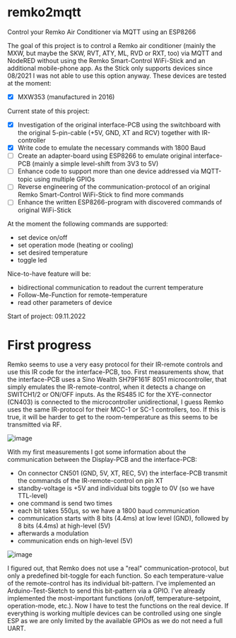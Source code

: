 # remko2mqtt
Control your Remko Air Conditioner via MQTT using an ESP8266

The goal of this project is to control a Remko air conditioner (mainly the MXW, but maybe the SKW, RVT, ATY, ML, RVD or RXT, too) via MQTT and NodeRED without using the Remko Smart-Control WiFi-Stick and an additional mobile-phone app. As the Stick only supports devices since 08/2021 I was not able to use this option anyway. These devices are tested at the moment:
- [x] MXW353 (manufactured in 2016)

Current state of this project:
- [x] Investigation of the original interface-PCB using the switchboard with the original 5-pin-cable (+5V, GND, XT and RCV) together with IR-controller
- [x] Write code to emulate the necessary commands with 1800 Baud
- [ ] Create an adapter-board using ESP8266 to emulate original interface-PCB (mainly a simple level-shift from 3V3 to 5V)
- [ ] Enhance code to support more than one device addressed via MQTT-topic using multiple GPIOs
- [ ] Reverse engineering of the communication-protocol of an original Remko Smart-Control WiFi-Stick to find more commands
- [ ] Enhance the written ESP8266-program with discovered commands of original WiFi-Stick

At the moment the following commands are supported:
* set device on/off
* set operation mode (heating or cooling)
* set desired temperature
* toggle led

Nice-to-have feature will be:
* bidirectional communication to readout the current temperature
* Follow-Me-Function for remote-temperature
* read other parameters of device

Start of project: 09.11.2022

# First progress
Remko seems to use a very easy protocol for their IR-remote controls and use this IR code for the interface-PCB, too. First measurements show, that the interface-PCB uses a Sino Wealth SH79F161F 8051 microcontroller, that simply emulates the IR-remote-control, when it detects a change on SWITCH1/2 or ON/OFF inputs. As the RS485 IC for the XYE-connector (CN403) is connected to the microcontroller unidirectional, I guess Remko uses the same IR-protocol for their MCC-1 or SC-1 controllers, too. If this is true, it will be harder to get to the room-temperature as this seems to be transmitted via RF.

![image](https://user-images.githubusercontent.com/9845353/200952754-aaace814-bc4a-4f64-8142-94f9f48cabbc.png)

With my first measurements I got some information about the communication between the Display-PCB and the interface-PCB:
- On connector CN501 (GND, 5V, XT, REC, 5V) the interface-PCB transmit the commands of the IR-remote-control on pin XT
- standby-voltage is +5V and individual bits toggle to 0V (so we have TTL-level)
- one command is send two times
- each bit takes 550µs, so we have a 1800 baud communication
- communication starts with 8 bits (4.4ms) at low level (GND), followed by 8 bits (4.4ms) at high-level (5V)
- afterwards a modulation 
- communication ends on high-level (5V)

![image](https://user-images.githubusercontent.com/9845353/200953658-b8c471ee-0560-470b-b5ee-80029d5ff555.png)

I figured out, that Remko does not use a "real" communication-protocol, but only a predefined bit-toggle for each function. So each temperature-value of the remote-control has its individual bit-pattern. I've implemented an Arduino-Test-Sketch to send this bit-pattern via a GPIO. I've already implemented the most-important functions (on/off, temperature-setpoint, operation-mode, etc.). Now I have to test the functions on the real device. If everything is working multiple devices can be controlled using one single ESP as we are only limited by the available GPIOs as we do not need a full UART.
